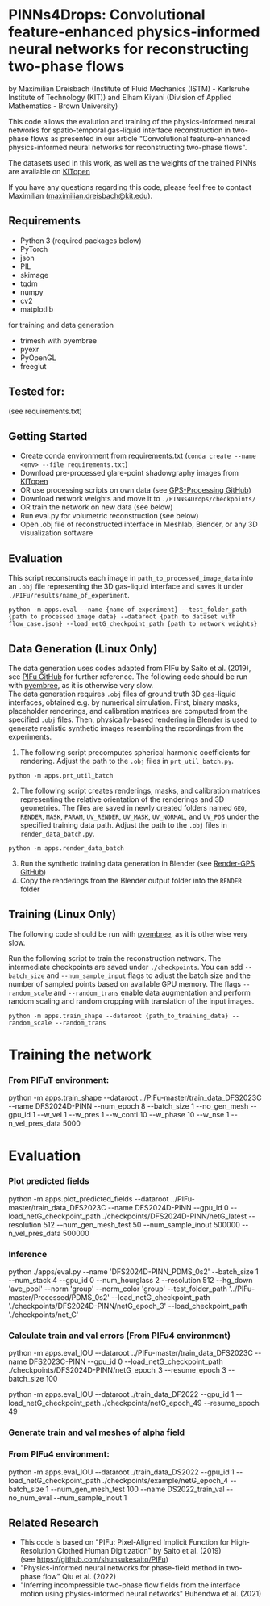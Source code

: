 # PINNs4Drops: Convolutional feature-enhanced physics-informed neural networks for reconstructing two-phase flows

by Maximilian Dreisbach (Institute of Fluid Mechanics (ISTM) - Karlsruhe Institute of Technology (KIT))
and Elham Kiyani (Division of Applied Mathematics - Brown University)

This code allows the evalution and training of the physics-informed neural networks for spatio-temporal gas-liquid interface reconstruction in two-phase flows as presented 
in our article "Convolutional feature-enhanced physics-informed neural networks for reconstructing two-phase flows".

The datasets used in this work, as well as the weights of the trained PINNs are available on [KITopen](https://doi.org/10.35097/egqrfznmr9yp2s7f)

If you have any questions regarding this code, please feel free to contact Maximilian (maximilian.dreisbach@kit.edu).

## Requirements
- Python 3 (required packages below)
- PyTorch
- json
- PIL
- skimage
- tqdm
- numpy
- cv2
- matplotlib

for training and data generation
- trimesh with pyembree
- pyexr
- PyOpenGL
- freeglut

## Tested for: 
(see requirements.txt)

## Getting Started
- Create conda environment from requirements.txt (`conda create --name <env> --file requirements.txt`)
- Download pre-processed glare-point shadowgraphy images from [KITopen](https://doi.org/10.35097/egqrfznmr9yp2s7f)
- OR use processing scripts on own data (see [GPS-Processing GitHub](https://github.com/MaxDreisbach/GPS-Processing))
- Download network weights and move it to `./PINNs4Drops/checkpoints/`
- OR train the network on new data (see below)
- Run eval.py for volumetric reconstruction (see below)
- Open .obj file of reconstructed interface in Meshlab, Blender, or any 3D visualization software 

## Evaluation
This script reconstructs each image in `path_to_processed_image_data` into an `.obj` file representing the 3D gas-liquid interface and saves it under `./PIFu/results/name_of_experiment`.

`python -m apps.eval --name {name of experiment} --test_folder_path {path to processed image data} --dataroot {path to dataset with flow_case.json} --load_netG_checkpoint_path {path to network weights}`




## Data Generation (Linux Only)
The data generation uses codes adapted from PIFu by Saito et al. (2019), see [PIFu GitHub](https://github.com/shunsukesaito/PIFu) for further reference.
The following code should be run with [pyembree](https://github.com/scopatz/pyembree), as it is otherwise very slow. \
The data generation requires `.obj` files of ground truth 3D gas-liquid interfaces, obtained e.g. by numerical simulation. 
First, binary masks, placeholder renderings, and calibration matrices are computed from the specified `.obj` files.
Then, physically-based rendering in Blender is used to generate realistic synthetic images resembling the recordings from the experiments.

1. The following script precomputes spherical harmonic coefficients for rendering. Adjust the path to the `.obj` files in `prt_util_batch.py`.
```
python -m apps.prt_util_batch
```
2. The following script creates renderings, masks, and calibration matrices representing the relative orientation of the renderings and 3D geometries. The files are saved in newly created folders named `GEO`, `RENDER`, `MASK`, `PARAM`, `UV_RENDER`, `UV_MASK`, `UV_NORMAL`, and `UV_POS` under the specified training data path. Adjust the path to the `.obj` files in `render_data_batch.py`.
```
python -m apps.render_data_batch
```
3. Run the synthetic training data generation in Blender (see [Render-GPS GitHub](https://github.com/MaxDreisbach/RenderGPS))
4. Copy the renderings from the Blender output folder into the `RENDER` folder

## Training (Linux Only)
The following code should be run with [pyembree](https://github.com/scopatz/pyembree), as it is otherwise very slow. 

Run the following script to train the reconstruction network. The intermediate checkpoints are saved under `./checkpoints`. You can add `--batch_size` and `--num_sample_input` flags to adjust the batch size and the number of sampled points based on available GPU memory. The flags `--random_scale` and `--random_trans` enable data augmentation and perform random scaling and random cropping with translation of the input images.
```
python -m apps.train_shape --dataroot {path_to_training_data} --random_scale --random_trans
```


# Training the network #
### From PIFuT environment:
python -m apps.train_shape --dataroot ../PIFu-master/train_data_DFS2023C --name DFS2024D-PINN --num_epoch 8 --batch_size 1 --no_gen_mesh --gpu_id 1 --w_vel 1 --w_pres 1 --w_conti 10 --w_phase 10 --w_nse 1 --n_vel_pres_data 5000

# Evaluation #
### Plot predicted fields
python -m apps.plot_predicted_fields --dataroot ../PIFu-master/train_data_DFS2023C --name DFS2024D-PINN --gpu_id 0 --load_netG_checkpoint_path ./checkpoints/DFS2024D-PINN/netG_latest --resolution 512 --num_gen_mesh_test 50 --num_sample_inout 500000 --n_vel_pres_data 500000

### Inference
python ./apps/eval.py --name 'DFS2024D-PINN_PDMS_0s2' --batch_size 1 --num_stack 4 --gpu_id 0 --num_hourglass 2 --resolution 512 --hg_down 'ave_pool' --norm 'group' --norm_color 'group' --test_folder_path '../PIFu-master/Processed/PDMS_0s2' --load_netG_checkpoint_path './checkpoints/DFS2024D-PINN/netG_epoch_3' --load_checkpoint_path './checkpoints/net_C'

### Calculate train and val errors (From PIFu4 environment)
python -m apps.eval_IOU --dataroot ../PIFu-master/train_data_DFS2023C --name DFS2023C-PINN --gpu_id 0 --load_netG_checkpoint_path ./checkpoints/DFS2024D-PINN/netG_epoch_3 --resume_epoch 3 --batch_size 100

python -m apps.eval_IOU --dataroot ./train_data_DF2022 --gpu_id 1 --load_netG_checkpoint_path ./checkpoints/netG_epoch_49 --resume_epoch 49

### Generate train and val meshes of alpha field
### From PIFu4 environment:
python -m apps.eval_IOU --dataroot ./train_data_DS2022 --gpu_id 1 --load_netG_checkpoint_path ./checkpoints/example/netG_epoch_4 --batch_size 1 --num_gen_mesh_test 100 --name DS2022_train_val --no_num_eval --num_sample_inout 1


## Related Research
- This code is based on "PIFu: Pixel-Aligned Implicit Function for High-Resolution Clothed Human Digitization" by Saito et al. (2019) \
(see https://github.com/shunsukesaito/PIFu)
- "Physics-informed neural networks for phase-field method in two-phase flow" Qiu et al. (2022)
- "Inferring incompressible two-phase flow fields from the interface motion using physics-informed neural networks" Buhendwa et al. (2021)




